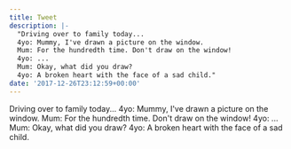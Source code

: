 ```yaml
---
title: Tweet
description: |-
  "Driving over to family today...
  4yo: Mummy, I've drawn a picture on the window.
  Mum: For the hundredth time. Don't draw on the window!
  4yo: ... 
  Mum: Okay, what did you draw?
  4yo: A broken heart with the face of a sad child."
date: '2017-12-26T23:12:59+00:00'
---
```

Driving over to family today...
4yo: Mummy, I've drawn a picture on the window.
Mum: For the hundredth time. Don't draw on the window!
4yo: ... 
Mum: Okay, what did you draw?
4yo: A broken heart with the face of a sad child.
